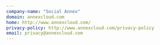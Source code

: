 ```yaml
---
company-name: "Social Annex"
domain: annexcloud.com
home: http://www.annexcloud.com/
privacy-policy: http://www.annexcloud.com/privacy-policy
email: privacy@annexcloud.com
---
```




